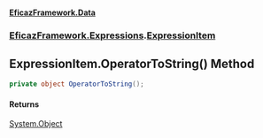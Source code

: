 #### [EficazFramework.Data](EficazFrameworkData.md 'EficazFramework Data')
### [EficazFramework.Expressions](EficazFrameworkData.md#EficazFramework.Expressions 'EficazFramework.Expressions').[ExpressionItem](EficazFramework.Expressions/ExpressionItem.md 'EficazFramework.Expressions.ExpressionItem')

## ExpressionItem.OperatorToString() Method

```csharp
private object OperatorToString();
```

#### Returns
[System.Object](https://docs.microsoft.com/en-us/dotnet/api/System.Object 'System.Object')